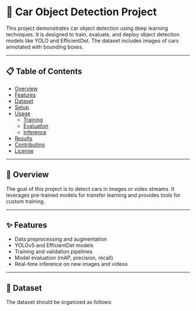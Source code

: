 # 🚗 Car Object Detection Project

This project demonstrates car object detection using deep learning techniques. It is designed to train, evaluate, and deploy object detection models like YOLO and EfficientDet. The dataset includes images of cars annotated with bounding boxes.

---

## 📋 Table of Contents

- [Overview](#overview)
- [Features](#features)
- [Dataset](#dataset)
- [Setup](#setup)
- [Usage](#usage)
  - [Training](#training)
  - [Evaluation](#evaluation)
  - [Inference](#inference)
- [Results](#results)
- [Contributing](#contributing)
- [License](#license)

---

## 🌟 Overview

The goal of this project is to detect cars in images or video streams. It leverages pre-trained models for transfer learning and provides tools for custom training. 

---

## ✨ Features

- Data preprocessing and augmentation
- YOLOv5 and EfficientDet models
- Training and validation pipelines
- Model evaluation (mAP, precision, recall)
- Real-time inference on new images and videos

---

## 📂 Dataset

The dataset should be organized as follows:

